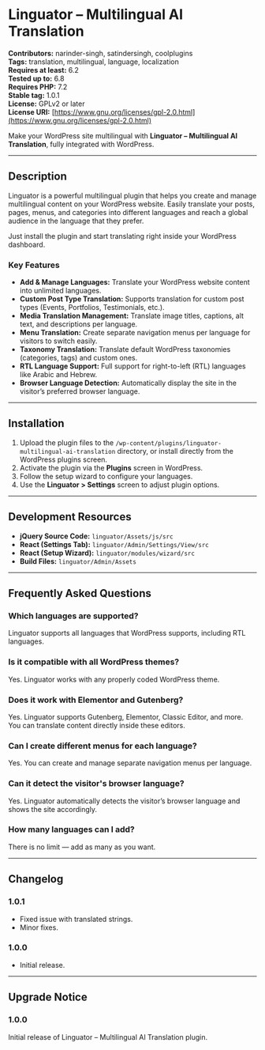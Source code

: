 # Linguator – Multilingual AI Translation

**Contributors:** narinder-singh, satindersingh, coolplugins  
**Tags:** translation, multilingual, language, localization  
**Requires at least:** 6.2  
**Tested up to:** 6.8  
**Requires PHP:** 7.2  
**Stable tag:** 1.0.1  
**License:** GPLv2 or later  
**License URI:** [https://www.gnu.org/licenses/gpl-2.0.html](https://www.gnu.org/licenses/gpl-2.0.html)

Make your WordPress site multilingual with **Linguator – Multilingual AI Translation**, fully integrated with WordPress.

---

## Description

Linguator is a powerful multilingual plugin that helps you create and manage multilingual content on your WordPress website. Easily translate your posts, pages, menus, and categories into different languages and reach a global audience in the language that they prefer.

Just install the plugin and start translating right inside your WordPress dashboard.

### Key Features
- **Add & Manage Languages:** Translate your WordPress website content into unlimited languages.
- **Custom Post Type Translation:** Supports translation for custom post types (Events, Portfolios, Testimonials, etc.).
- **Media Translation Management:** Translate image titles, captions, alt text, and descriptions per language.
- **Menu Translation:** Create separate navigation menus per language for visitors to switch easily.
- **Taxonomy Translation:** Translate default WordPress taxonomies (categories, tags) and custom ones.
- **RTL Language Support:** Full support for right-to-left (RTL) languages like Arabic and Hebrew.
- **Browser Language Detection:** Automatically display the site in the visitor’s preferred browser language.

---

## Installation

1. Upload the plugin files to the `/wp-content/plugins/linguator-multilingual-ai-translation` directory, or install directly from the WordPress plugins screen.  
2. Activate the plugin via the **Plugins** screen in WordPress.  
3. Follow the setup wizard to configure your languages.  
4. Use the **Linguator > Settings** screen to adjust plugin options.

---

## Development Resources

- **jQuery Source Code:** `linguator/Assets/js/src`  
- **React (Settings Tab):** `linguator/Admin/Settings/View/src`  
- **React (Setup Wizard):** `linguator/modules/wizard/src`  
- **Build Files:** `linguator/Admin/Assets`

---

## Frequently Asked Questions

### Which languages are supported?
Linguator supports all languages that WordPress supports, including RTL languages.

### Is it compatible with all WordPress themes?
Yes. Linguator works with any properly coded WordPress theme.

### Does it work with Elementor and Gutenberg?
Yes. Linguator supports Gutenberg, Elementor, Classic Editor, and more. You can translate content directly inside these editors.

### Can I create different menus for each language?
Yes. You can create and manage separate navigation menus per language.

### Can it detect the visitor's browser language?
Yes. Linguator automatically detects the visitor’s browser language and shows the site accordingly.

### How many languages can I add?
There is no limit — add as many as you want.

---

## Changelog

### 1.0.1
- Fixed issue with translated strings.
- Minor fixes.

### 1.0.0
- Initial release.

---

## Upgrade Notice

### 1.0.0
Initial release of Linguator – Multilingual AI Translation plugin.

